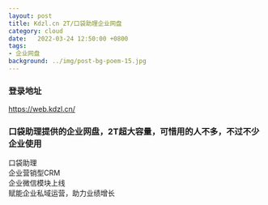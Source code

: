 ```yaml
---
layout: post
title: Kdzl.cn 2T/口袋助理企业网盘
category: cloud
date:   2022-03-24 12:50:00 +0800
tags:
- 企业网盘
background: ../img/post-bg-poem-15.jpg
---
```


### 登录地址<br>
https://web.kdzl.cn/

### 口袋助理提供的企业网盘，2T超大容量，可惜用的人不多，不过不少企业使用<br>

口袋助理<br>
企业营销型CRM<br>
企业微信模块上线<br>
赋能企业私域运营，助力业绩增长<br>
